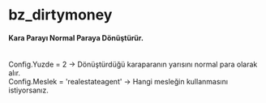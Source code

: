 # bz_dirtymoney

<h4>Kara Parayı Normal Paraya Dönüştürür.</h4><br>
Config.Yuzde = 2 -> Dönüştürdüğü karaparanın yarısını normal para olarak alır.<br>
Config.Meslek = 'realestateagent' -> Hangi mesleğin kullanmasını istiyorsanız.
